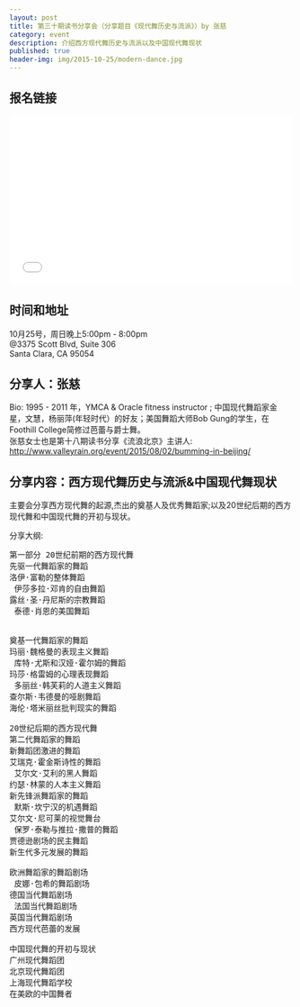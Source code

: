 ```yaml
---
layout: post
title: 第三十期读书分享会（分享题目《现代舞历史与流派》）by 张慈
category: event
description: 介绍西方现代舞历史与流派以及中国现代舞现状
published: true
header-img: img/2015-10-25/modern-dance.jpg
---
```


## 报名链接
<div style="width:100%; text-align:left;" ><iframe  src="//eventbrite.com/tickets-external?eid=19194602573&ref=etckt" frameborder="0" height="300" width="100%" vspace="0" hspace="0" marginheight="5" marginwidth="5" scrolling="auto" allowtransparency="true"></iframe></div>

## 时间和地址
10月25号，周日晚上5:00pm - 8:00pm  
@3375 Scott Blvd, Suite 306  
Santa Clara, CA 95054

## 分享人：张慈
Bio: 1995 - 2011 年，YMCA & Oracle fitness instructor ; 中国现代舞蹈家金星，文慧，杨丽萍(年轻时代）的好友；美国舞蹈大师Bob Gung的学生，在Foothill College简修过芭蕾与爵士舞。  
张慈女士也是第十八期读书分享《流浪北京》主讲人:  
<http://www.valleyrain.org/event/2015/08/02/bumming-in-beijing/>


## 分享内容：西方现代舞历史与流派&中国现代舞现状

主要会分享西方现代舞的起源,杰出的奠基人及优秀舞蹈家;以及20世纪后期的西方现代舞和中国现代舞的开初与现状。

分享大纲:

<pre>
第一部分 20世纪前期的西方现代舞 
先驱一代舞蹈家的舞蹈 
洛伊·富勒的整体舞蹈 
 伊莎多拉·邓肯的自由舞蹈 
露丝·圣·丹尼斯的宗教舞蹈 
 泰德·肖恩的美国舞蹈 


奠基一代舞蹈家的舞蹈 
玛丽·魏格曼的表现主义舞蹈 
 库特·尤斯和汉娅·霍尔姆的舞蹈 
玛莎·格雷姆的心理表现舞蹈 
 多丽丝·韩芙莉的人道主义舞蹈 
查尔斯·韦德曼的哑剧舞蹈 
海伦·塔米丽丝批判现实的舞蹈

20世纪后期的西方现代舞 
第二代舞蹈家的舞蹈 
新舞蹈团激进的舞蹈 
艾瑞克·霍金斯诗性的舞蹈 
 艾尔文·艾利的黑人舞蹈 
约瑟·林蒙的人本主义舞蹈 
新先锋派舞蹈家的舞蹈 
 默斯·坎宁汉的机遇舞蹈 
艾尔文·尼可莱的视觉舞台 
 保罗·泰勒与推拉·撒普的舞蹈 
贾德逊剧场的民主舞蹈 
新生代多元发展的舞蹈 

欧洲舞蹈家的舞蹈剧场 
 皮娜·包希的舞蹈剧场 
德国当代舞蹈剧场 
 法国当代舞蹈剧场 
英国当代舞蹈剧场
西方现代芭蕾的发展

中国现代舞的开初与现状
广州现代舞蹈团
北京现代舞蹈团
上海现代舞蹈学校
在美欧的中国舞者
</pre>
